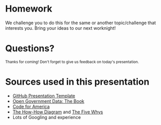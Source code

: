 # Homework 

We challenge you to do this for the same or another topic/challenge that interests you. Bring your ideas to our next worknight! 


# Questions?

<small>Thanks for coming! Don't forget to give us feedback on today's presentation.</small>


# Sources used in this presentation
* [GitHub Presentation Template](https://github.com/fghaas/presentation-template/)
* [Open Government Data:  The Book](https://opengovdata.io/2014/civic-hacking/)
* [Code for America](https://www.codeforamerica.org/)
* [The How-How Diagram](https://hatrabbits.com/en/how-how-diagram/) and [The Five Whys](https://www.isixsigma.com/tools-templates/cause-effect/determine-root-cause-5-whys/)
* Lots of Googling and experience
